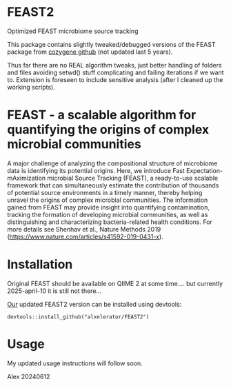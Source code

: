 # FEAST2
Optimized FEAST microbiome source tracking

This package contains slightly tweaked/debugged versions of the FEAST package from [cozygene github](https://github.com/cozygene/FEAST) (not updated last 5 years).

Thus far there are no REAL algorithm tweaks, just better handling of folders and files avoiding setwd() stuff complicating and failing iterations if we want to.
Extension is foreseen to include sensitive analysis (after I cleaned up the working scripts).


# FEAST - a scalable algorithm for quantifying the origins of complex microbial communities
A major challenge of analyzing the compositional structure of microbiome data is identifying its potential origins. Here, we introduce Fast Expectation-mAximization microbial Source Tracking (FEAST), a ready-to-use scalable framework that can simultaneously estimate the contribution of thousands of potential source environments in a timely manner, thereby helping unravel the origins of complex microbial communities. The information gained from FEAST may provide insight into quantifying contamination, tracking the formation of developing microbial communities, as well as distinguishing and characterizing bacteria-related health conditions. For more details see Shenhav et al., Nature Methods 2019 (https://www.nature.com/articles/s41592-019-0431-x).

# Installation
Original FEAST should be available on QIIME 2 at some time.... but currently 2025-april-10 it is still not there...

<u>Our</u> updated FEAST2 version can be installed using devtools:

`devtools::install_github("alxelerator/FEAST2")`


# Usage

My updated usage instructions will follow soon.  



Alex 20240612
